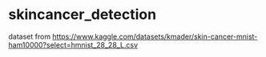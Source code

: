# skincancer_detection

dataset from https://www.kaggle.com/datasets/kmader/skin-cancer-mnist-ham10000?select=hmnist_28_28_L.csv
